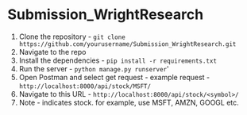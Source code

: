 # Submission_WrightResearch

1. Clone the repository - ```git clone https://github.com/yourusername/Submission_WrightResearch.git```
2. Navigate to the repo
3. Install the dependencies - ```pip install -r requirements.txt```
4. Run the server - ```python manage.py runserver```'
5. Open Postman and select get request - example request - ```http://localhost:8000/api/stock/MSFT/```
6. Navigate to this URL - ```http://localhost:8000/api/stock/<symbol>/```
7. 
   Note - <symbol> indicates stock. for example, use MSFT, AMZN, GOOGL etc. 
